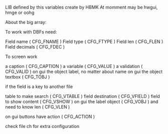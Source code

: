 LIB defined by this variables create by HBMK
At momment may be hwgui, hmge or oohg

About the big array:

To work with DBFs need:

Field name          ( CFG_FNAME )
Field type          ( CFG_FTYPE )
Field len           ( CFG_FLEN )
Field decimals      ( CFG_FDEC )

To screen work

a caption           ( CFG_CAPTION )
a variable          ( CFG_VALUE )
a validation        ( CFG_VALID )
on gui the object label, no matter about name
on gui the object textbox   ( CFG_TOBJ )

if the field is a key to another file

table to make search    ( CFG_VTABLE )
field destination       ( CFG_VFIELD )
field to show content   ( CFG_VSHOW )
on gui the label object ( CFG_VOBJ )
and need to know len    ( CFG_VLEN )

on gui buttons have action ( CFG_ACTION )


check file ch for extra configuration

